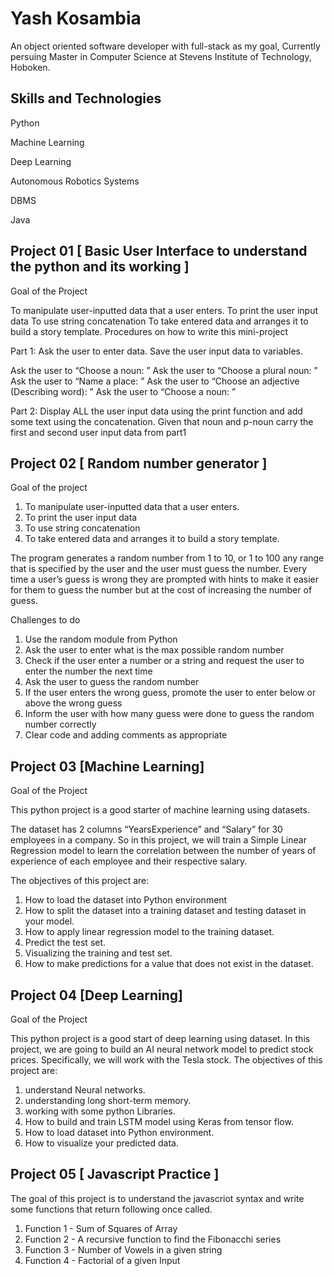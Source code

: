
# Yash Kosambia

An object oriented software developer with full-stack as my goal, Currently persuing Master in Computer Science at Stevens Institute of Technology, Hoboken. 


## Skills and Technologies 


Python

Machine Learning

Deep Learning

Autonomous Robotics Systems

DBMS

Java
## Project 01   [ Basic User Interface to understand the python and its working ]

Goal of the Project

To manipulate user-inputted data that a user enters.
To print the user input data
To use string concatenation
To take entered data and arranges it to build a story template. 
Procedures on how to write this mini-project

Part 1: Ask the user to enter data. Save the user input data to variables. 

 

Ask the user to “Choose a noun: ”
Ask the user to “Choose a plural noun: ”
Ask the user to “Name a place: ”
Ask the user to “Choose an adjective (Describing word): ”
Ask the user to “Choose a noun: ”
 

Part 2: Display ALL the user input data using the print function and add some text using the concatenation. 
Given that noun and p-noun carry the first and second user input data from part1


## Project 02   [ Random number generator ]

Goal of the project

1. To manipulate user-inputted data that a user enters.
2. To print the user input data
3. To use string concatenation
4. To take entered data and arranges it to build a story template.


The program generates a random number from 1 to 10, or 1 to 100 any range that is specified by the user and the user must guess the number. Every time a user’s guess is wrong they are prompted with hints to make it easier for them to guess the number but at the cost of increasing the number of guess.


Challenges to do 

1. Use the random module from Python
2. Ask the user to enter what is the max possible random number 
3. Check if the user enter a number or a string and request the user to enter the number the next time 
4. Ask the user to guess the random number 
5. If the user enters the wrong guess, promote the user to enter below or above the wrong guess 
6. Inform the user with how many guess were done to guess the random number correctly 
7. Clear code and adding comments as appropriate 



## Project 03   [Machine Learning]

Goal of the Project

This python project is a good starter of machine learning using datasets. 

The dataset has 2 columns “YearsExperience” and “Salary” for 30 employees in a company. So in this project, we will train a Simple Linear Regression model to learn the correlation between the number of years of experience of each employee and their respective salary. 

The objectives of this project are: 
1. How to load the dataset into Python environment 
2. How to split the dataset into a training dataset and testing dataset in your model. 
3. How to apply linear regression model to the training dataset. 
4. Predict the test set. 
5. Visualizing the training and test set. 
6. How to make predictions for a value that does not exist in the dataset.
## Project 04   [Deep Learning]

Goal of the Project

This python project is a good start of deep learning using dataset.
In this project, we are going to build an AI neural network model to predict stock prices. Specifically, we
will work with the Tesla stock.
The objectives of this project are:
1. understand Neural networks.
2. understanding long short-term memory. 
3. working with some python Libraries.
4. How to build and train LSTM model using Keras from tensor flow.
5. How to load dataset into Python environment.
6. How to visualize your predicted data. 


## Project 05 [ Javascript Practice ]

The goal of this project is to understand the javascriot syntax and write some functions that return following once called. 

1. Function 1 - Sum of Squares of Array 
2. Function 2 - A recursive function to find the Fibonacchi series
3. Function 3 - Number of Vowels in a given string
4. Function 4 - Factorial of a given Input 
